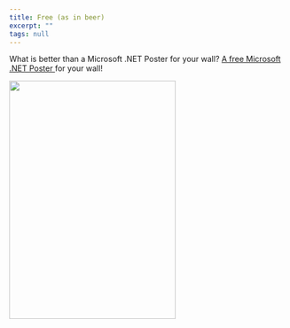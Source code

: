 ```yaml
---
title: Free (as in beer)
excerpt: ""
tags: null
---
```

What is better than a Microsoft .NET Poster for your wall? <a href="http://www.gr.com/new/dotnetposterreg.asp">A free Microsoft .NET Poster </a>for your wall!

<img height=430 src="http://www.gr.com/images/netposter.gif" width=300 border=0/>
